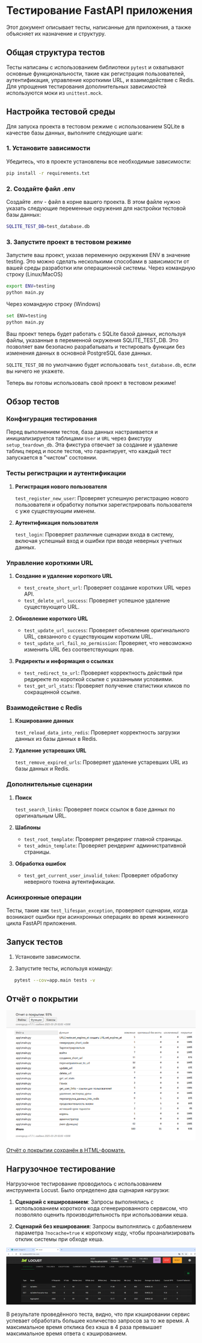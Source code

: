 # Тестирование FastAPI приложения

Этот документ описывает тесты, написанные для приложения, а также объясняет их назначение и структуру.

## Общая структура тестов

Тесты написаны с использованием библиотеки `pytest` и охватывают основные функциональности, такие как регистрация пользователей, аутентификация, управление короткими URL, и взаимодействие с Redis. Для упрощения тестирования дополнительных зависимостей используются моки из `unittest.mock`.

## Настройка тестовой среды

Для запуска проекта в тестовом режиме с использованием SQLite в качестве базы данных, выполните следующие шаги:

### 1. Установите зависимости

Убедитесь, что в проекте установлены все необходимые зависимости:

````bash
pip install -r requirements.txt
````

### 2. Создайте файл .env

Создайте .env - файл в корне вашего проекта. В этом файле нужно указать следующие переменные окружения для настройки тестовой базы данных:

````bash
SQLITE_TEST_DB=test_database.db
````
### 3. Запустите проект в тестовом режиме

Запустите ваш проект, указав переменную окружения ENV в значение testing. Это можно сделать несколькими способами в зависимости от вашей среды разработки или операционной системы.
Через командную строку (Linux/MacOS)

````bash
export ENV=testing
python main.py
````

Через командную строку (Windows)

````bash
set ENV=testing
python main.py
````

Ваш проект теперь будет работать с SQLite базой данных, используя файлы, указанные в переменной окружения
SQLITE_TEST_DB. Это позволяет вам безопасно разрабатывать и тестировать функции без изменения данных в основной PostgreSQL базе данных.

`SQLITE_TEST_DB` по умолчанию будет использовать `test_database.db`, если вы ничего не укажете.

Теперь вы готовы использовать свой проект в тестовом режиме!

## Обзор тестов

### Конфигурация тестирования

Перед выполнением тестов, база данных настраивается и инициализируется таблицами `User` и `URL` через фикстуру `setup_teardown_db`. Эта фикстура отвечает за создание и удаление таблиц перед и после тестов, что гарантирует, что каждый тест запускается в "чистом" состоянии.

### Тесты регистрации и аутентификации

1. **Регистрация нового пользователя**

   `test_register_new_user`: Проверяет успешную регистрацию нового пользователя и обработку попытки зарегистрировать пользователя с уже существующим именем.

2. **Аутентификация пользователя**

   `test_login`: Проверяет различные сценарии входа в систему, включая успешный вход и ошибки при вводе неверных учетных данных.

### Управление короткими URL

1. **Создание и удаление короткого URL**

   - `test_create_short_url`: Проверяет создание коротких URL через API.
   - `test_delete_url_success`: Проверяет успешное удаление существующего URL.

2. **Обновление короткого URL**

   - `test_update_url_success`: Проверяет обновление оригинального URL, связанного с существующим коротким URL.
   - `test_update_url_fail_no_permission`: Проверяет, что невозможно изменить URL без соответствующих прав.

3. **Редиректы и информация о ссылках**

   - `test_redirect_to_url`: Проверяет корректность действий при редиректе по короткой ссылке с указанными условиями.
   - `test_get_url_stats`: Проверяет получение статистики кликов по сокращенной ссылке.

### Взаимодействие с Redis

1. **Кэширование данных**

   `test_reload_data_into_redis`: Проверяет корректность загрузки данных из базы данных в Redis.

2. **Удаление устаревших URL**

   `test_remove_expired_urls`: Проверяет удаление устаревших URL из базы данных и Redis.

### Дополнительные сценарии

1. **Поиск**

   `test_search_links`: Проверяет поиск ссылок в базе данных по оригинальным URL.

2. **Шаблоны**

   - `test_root_template`: Проверяет рендеринг главной страницы.
   - `test_admin_template`: Проверяет рендеринг административной страницы.

3. **Обработка ошибок**

   - `test_get_current_user_invalid_token`: Проверяет обработку неверного токена аутентификации.

### Асинхронные операции

Тесты, такие как `test_lifespan_exception`, проверяют сценарии, когда возникают ошибки при асинхронных операциях во время жизненного цикла FastAPI приложения.

## Запуск тестов

1. Установите зависимости.

2. Запустите тесты, используя команду:
````sh
   pytest --cov=app.main tests -v
````

## Отчёт о покрытии

![cov_report.png](img/cov_report.png)

[Отчёт о покрытии сохранён в HTML-формате.](htmlcov/index.html)

## Нагрузочное тестирование

Нагрузочное тестирование проводилось с использованием инструмента Locust. Было определено два сценария нагрузки:

1. **Сценарий с кешированием**: Запросы выполнялись с использованием короткого кода сгенерированного сервисом, что позволяло оценить производительность при использовании кеша.

2. **Сценарий без кеширования**: Запросы выполнялись с добавлением параметра `?nocache=true` к короткому коду, чтобы проанализировать отклик системы при обходе кеша.

![img/locust.png](img/locust.png)

В результате проведённого теста, видно, что при кэшировании сервис успевает обработать большее количество запросов за то же время. А максимальное время отклика без кэша в 4 раза превышает максимальное время ответа с кэшированием.